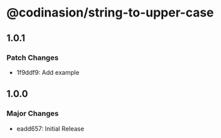 # @codinasion/string-to-upper-case

## 1.0.1

### Patch Changes

- 1f9ddf9: Add example

## 1.0.0

### Major Changes

- eadd657: Initial Release
